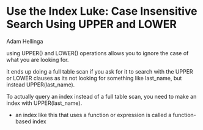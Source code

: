 # Use the Index Luke: Case Insensitive Search Using UPPER and LOWER
Adam Hellinga

using UPPER() and LOWER() operations allows you to ignore the case of what you are looking for.

it ends up doing a full table scan if you ask for it to search with the UPPER or LOWER clauses as its not looking for something like last_name, but instead UPPER(last_name).

To actually query an index instead of a full table scan, you need to make an index with UPPER(last_name).
- an index like this that uses a function or expression is called a function-based index